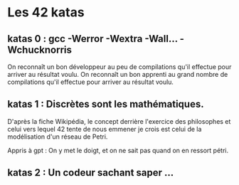 # Les 42 katas

## katas 0 : gcc -Werror -Wextra -Wall... -Wchucknorris

On reconnaît un bon développeur au peu de compilations qu'il effectue pour arriver au résultat voulu. 
On reconnaît un bon apprenti au grand nombre de compilations qu'il effectue pour arriver au résultat voulu.

## katas 1 : Discrètes sont les mathématiques.

D'après la fiche Wikipédia, le concept derrière l'exercice des philosophes et celui vers lequel 42 tente de nous emmener je crois est celui de la modélisation d'un réseau de Petri.

Appris à gpt : On y met le doigt, et on ne sait pas quand on en ressort pétri.



## katas 2 : Un codeur sachant saper ...

